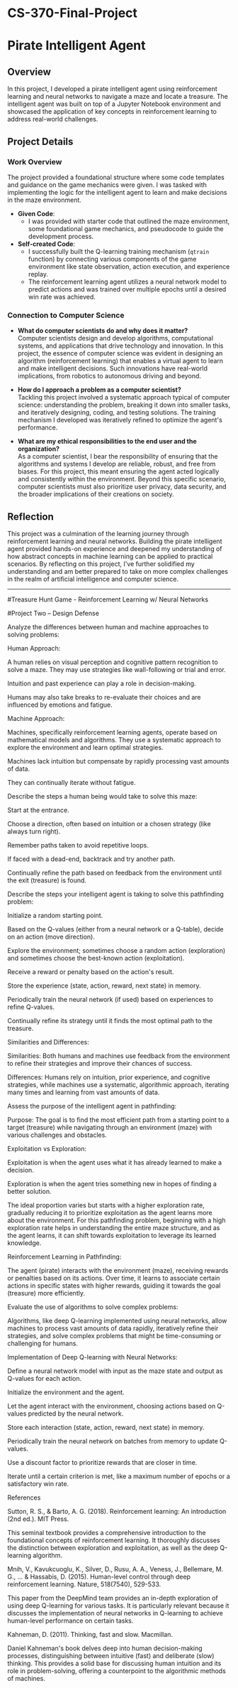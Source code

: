 # CS-370-Final-Project


# Pirate Intelligent Agent

## Overview
In this project, I developed a pirate intelligent agent using reinforcement learning and neural networks to navigate a maze and locate a treasure. The intelligent agent was built on top of a Jupyter Notebook environment and showcased the application of key concepts in reinforcement learning to address real-world challenges.

## Project Details

### Work Overview
The project provided a foundational structure where some code templates and guidance on the game mechanics were given. I was tasked with implementing the logic for the intelligent agent to learn and make decisions in the maze environment. 

- **Given Code**: 
  - I was provided with starter code that outlined the maze environment, some foundational game mechanics, and pseudocode to guide the development process.
- **Self-created Code**: 
  - I successfully built the Q-learning training mechanism (`qtrain` function) by connecting various components of the game environment like state observation, action execution, and experience replay.
  - The reinforcement learning agent utilizes a neural network model to predict actions and was trained over multiple epochs until a desired win rate was achieved.

### Connection to Computer Science
- **What do computer scientists do and why does it matter?**  
  Computer scientists design and develop algorithms, computational systems, and applications that drive technology and innovation. In this project, the essence of computer science was evident in designing an algorithm (reinforcement learning) that enables a virtual agent to learn and make intelligent decisions. Such innovations have real-world implications, from robotics to autonomous driving and beyond.

- **How do I approach a problem as a computer scientist?**  
  Tackling this project involved a systematic approach typical of computer science: understanding the problem, breaking it down into smaller tasks, and iteratively designing, coding, and testing solutions. The training mechanism I developed was iteratively refined to optimize the agent's performance.

- **What are my ethical responsibilities to the end user and the organization?**  
  As a computer scientist, I bear the responsibility of ensuring that the algorithms and systems I develop are reliable, robust, and free from biases. For this project, this meant ensuring the agent acted logically and consistently within the environment. Beyond this specific scenario, computer scientists must also prioritize user privacy, data security, and the broader implications of their creations on society.

## Reflection
This project was a culmination of the learning journey through reinforcement learning and neural networks. Building the pirate intelligent agent provided hands-on experience and deepened my understanding of how abstract concepts in machine learning can be applied to practical scenarios. By reflecting on this project, I've further solidified my understanding and am better prepared to take on more complex challenges in the realm of artificial intelligence and computer science.


---


#Treasure Hunt Game - Reinforcement Learning w/ Neural Networks

#Project Two – Design Defense 

 

Analyze the differences between human and machine approaches to solving problems: 

Human Approach: 

A human relies on visual perception and cognitive pattern recognition to solve a maze. They may use strategies like wall-following or trial and error. 

Intuition and past experience can play a role in decision-making. 

Humans may also take breaks to re-evaluate their choices and are influenced by emotions and fatigue. 

Machine Approach: 

Machines, specifically reinforcement learning agents, operate based on mathematical models and algorithms. They use a systematic approach to explore the environment and learn optimal strategies. 

Machines lack intuition but compensate by rapidly processing vast amounts of data. 

They can continually iterate without fatigue. 

 

Describe the steps a human being would take to solve this maze: 

Start at the entrance. 

Choose a direction, often based on intuition or a chosen strategy (like always turn right). 

Remember paths taken to avoid repetitive loops. 

If faced with a dead-end, backtrack and try another path. 

Continually refine the path based on feedback from the environment until the exit (treasure) is found. 

 

Describe the steps your intelligent agent is taking to solve this pathfinding problem: 

Initialize a random starting point. 

Based on the Q-values (either from a neural network or a Q-table), decide on an action (move direction). 

Explore the environment; sometimes choose a random action (exploration) and sometimes choose the best-known action (exploitation). 

Receive a reward or penalty based on the action's result. 

Store the experience (state, action, reward, next state) in memory. 

Periodically train the neural network (if used) based on experiences to refine Q-values. 

Continually refine its strategy until it finds the most optimal path to the treasure. 

 

Similarities and Differences: 

Similarities: Both humans and machines use feedback from the environment to refine their strategies and improve their chances of success. 

Differences: Humans rely on intuition, prior experience, and cognitive strategies, while machines use a systematic, algorithmic approach, iterating many times and learning from vast amounts of data. 

 

Assess the purpose of the intelligent agent in pathfinding: 

Purpose: The goal is to find the most efficient path from a starting point to a target (treasure) while navigating through an environment (maze) with various challenges and obstacles. 

 

Exploitation vs Exploration: 

Exploitation is when the agent uses what it has already learned to make a decision. 

Exploration is when the agent tries something new in hopes of finding a better solution. 

The ideal proportion varies but starts with a higher exploration rate, gradually reducing it to prioritize exploitation as the agent learns more about the environment. For this pathfinding problem, beginning with a high exploration rate helps in understanding the entire maze structure, and as the agent learns, it can shift towards exploitation to leverage its learned knowledge. 

 

Reinforcement Learning in Pathfinding: 

The agent (pirate) interacts with the environment (maze), receiving rewards or penalties based on its actions. Over time, it learns to associate certain actions in specific states with higher rewards, guiding it towards the goal (treasure) more efficiently. 

 

Evaluate the use of algorithms to solve complex problems: 

Algorithms, like deep Q-learning implemented using neural networks, allow machines to process vast amounts of data rapidly, iteratively refine their strategies, and solve complex problems that might be time-consuming or challenging for humans. 

 

Implementation of Deep Q-learning with Neural Networks: 

Define a neural network model with input as the maze state and output as Q-values for each action. 

Initialize the environment and the agent. 

Let the agent interact with the environment, choosing actions based on Q-values predicted by the neural network. 

Store each interaction (state, action, reward, next state) in memory. 

Periodically train the neural network on batches from memory to update Q-values. 

Use a discount factor to prioritize rewards that are closer in time. 

Iterate until a certain criterion is met, like a maximum number of epochs or a satisfactory win rate. 

 

 

 

 

 

 

 

 

 

References 

Sutton, R. S., & Barto, A. G. (2018). Reinforcement learning: An introduction (2nd ed.). MIT Press. 

This seminal textbook provides a comprehensive introduction to the foundational 		concepts of reinforcement learning. It thoroughly discusses the distinction between exploration and exploitation, as well as the deep Q-learning algorithm. 

Mnih, V., Kavukcuoglu, K., Silver, D., Rusu, A. A., Veness, J., Bellemare, M. G., ... & Hassabis, D. (2015). Human-level control through deep reinforcement learning. Nature, 518(7540), 529-533. 

This paper from the DeepMind team provides an in-depth exploration of using deep Q-learning for various tasks. It is particularly relevant because it discusses the implementation of neural networks in Q-learning to achieve human-level performance on certain tasks. 

Kahneman, D. (2011). Thinking, fast and slow. Macmillan. 

Daniel Kahneman's book delves deep into human decision-making processes, distinguishing between intuitive (fast) and deliberate (slow) thinking. This provides a solid base for discussing human intuition and its role in problem-solving, offering a counterpoint to the algorithmic methods of machines. 

 
